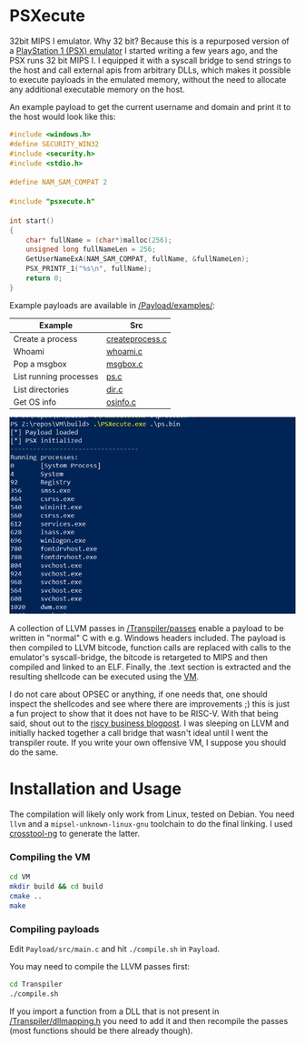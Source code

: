 # PSXecute

32bit MIPS I emulator. Why 32 bit? Because this is a repurposed version of a [PlayStation 1 (PSX) emulator](https://github.com/eversinc33/YA-PSX-EMU) I started writing a few years ago, and the PSX runs 32 bit MIPS I. I equipped it with a syscall bridge to send strings to the host and call external apis from arbitrary DLLs, which makes it possible to execute payloads in the emulated memory, without the need to allocate any additional executable memory on the host. 

An example payload to get the current username and domain and print it to the host would look like this:

```c
#include <windows.h>
#define SECURITY_WIN32
#include <security.h>
#include <stdio.h>

#define NAM_SAM_COMPAT 2

#include "psxecute.h"

int start()
{
    char* fullName = (char*)malloc(256);
    unsigned long fullNameLen = 256;
    GetUserNameExA(NAM_SAM_COMPAT, fullName, &fullNameLen);
    PSX_PRINTF_1("%s\n", fullName);
    return 0;
}
```

Example payloads are available in [/Payload/examples/](./Payload/examples):

| Example | Src |
| --- | --- |
| Create a process | [createprocess.c](./Payload/examples/createprocess/createprocess.c) |
| Whoami | [whoami.c](./Payload/examples/whoami/whoami.c) |
| Pop a msgbox | [msgbox.c](./Payload/examples/msgbox/msgbox.c) |
| List running processes | [ps.c](./Payload/examples/ps/ps.c) |
| List directories | [dir.c](./Payload/examples/dir/dir.c) |
| Get OS info | [osinfo.c](./Payload/examples/osinfo/osinfo.c) |

![img.png](img.png)

A collection of LLVM passes in [/Transpiler/passes](./Transpiler/passes) enable a payload to be written in "normal" C with e.g. Windows headers included. The payload is then compiled to LLVM bitcode, function calls are replaced with calls to the emulator's syscall-bridge, the bitcode is retargeted to MIPS and then compiled and linked to an ELF. Finally, the .text section is extracted and the resulting shellcode can be executed using the [VM](./VM). 

I do not care about OPSEC or anything, if one needs that, one should inspect the shellcodes and see where there are improvements ;) this is just a fun project to show that it does not have to be RISC-V. With that being said, shout out to the [riscy business blogpost](https://secret.club/2023/12/24/riscy-business.html). I was sleeping on LLVM and initially hacked together a call bridge that wasn't ideal until I went the transpiler route. If you write your own offensive VM, I suppose you should do the same.

# Installation and Usage

The compilation will likely only work from Linux, tested on Debian. You need `llvm` and a `mipsel-unknown-linux-gnu` toolchain to do the final linking. I used [crosstool-ng](https://github.com/crosstool-ng/crosstool-ng) to generate the latter.

### Compiling the VM

```bash
cd VM
mkdir build && cd build
cmake ..
make
```

### Compiling payloads

Edit `Payload/src/main.c` and hit `./compile.sh` in `Payload`.

You may need to compile the LLVM passes first:

```bash
cd Transpiler
./compile.sh
```

If you import a function from a DLL that is not present in [/Transpiler/dllmapping.h](./Transpiler/dllmapping.h) you need to add it and then recompile the passes (most functions should be there already though).
